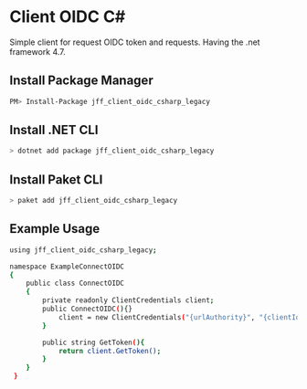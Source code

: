 # Client OIDC C#
Simple client for request OIDC token and requests. Having the .net framework 4.7.

## Install Package Manager

```bash
PM> Install-Package jff_client_oidc_csharp_legacy
```

## Install .NET CLI

```bash
> dotnet add package jff_client_oidc_csharp_legacy
```

## Install Paket CLI

```bash
> paket add jff_client_oidc_csharp_legacy
```

## Example Usage

```bash
using jff_client_oidc_csharp_legacy;

namespace ExampleConnectOIDC
{
    public class ConnectOIDC
    {
        private readonly ClientCredentials client;
        public ConnectOIDC(){}
            client = new ClientCredentials("{urlAuthority}", "{clientId}", "{clientSecret}", new string[] { "openid" });
        }

        public string GetToken(){
            return client.GetToken();
        }
    }
 }
```
